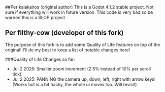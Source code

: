 ##Per kaiakairos (original author)
This is a Godot 4.1.2 stable project. Not sure if everything will work in future version.
This code is very bad so be warned this is a SLOP project

## Per filthy-cow (developer of this fork)
The purpose of this fork is to add some Quality of Life features on top of the original!  I'll do my best to keep a list of notable changes here!

###Quality of Life Changes so far:
- Jul 2 2025: Smaller zoom increment (2.5% instead of 10% per scroll tick)!
- Jul 2 2025: PANNING the camera up, down, left, right with arrow keys! (Works but is a bit hacky, the whole ui moves too.  Will revisit)
